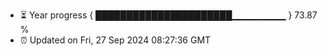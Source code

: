 - ⏳ Year progress { ██████████████████████▁▁▁▁▁▁▁▁ } 73.87 %
- ⏰ Updated on Fri, 27 Sep 2024 08:27:36 GMT

